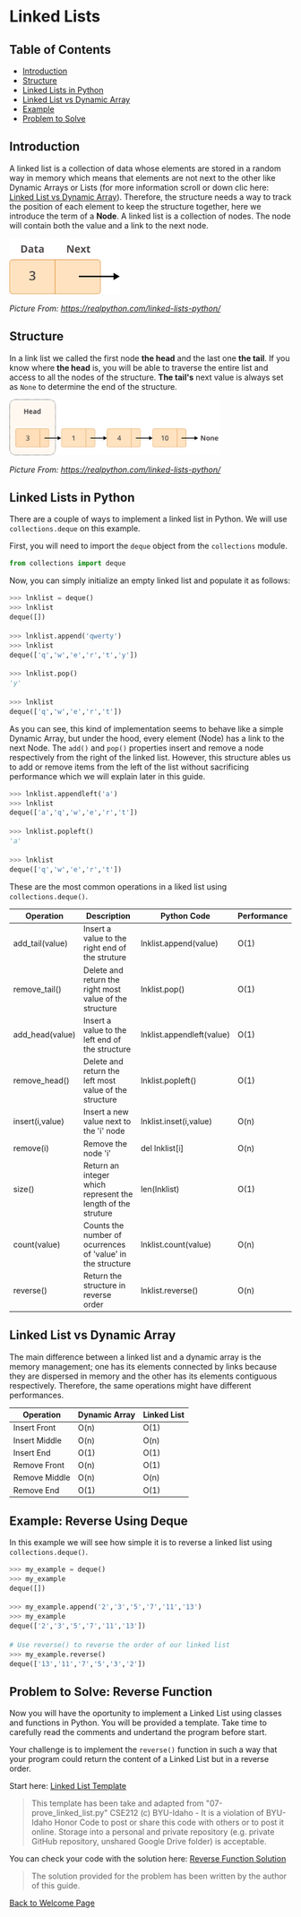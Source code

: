 # Linked Lists

## Table of Contents

* [Introduction](#introduction)
* [Structure](#structure)
* [Linked Lists in Python](#linked-lists-in-python)
* [Linked List vs Dynamic Array](#linked-list-vs-dynamic-array)
* [Example](#example-reverse-using-deque)
* [Problem to Solve](#problem-to-solve-reverse-function)

## Introduction
A linked list is a collection of data whose elements are stored in a random way in memory which means that elements are not next to the other like Dynamic Arrays or Lists (for more information scroll or down clic here: [Linked List vs Dynamic Array](#differences-between-a-linked-list-and-a-dynamic-array)). Therefore, the structure needs a way to track the position of each element to keep the structure together, here we introduce the term of a __Node__. A linked list is a collection of nodes. The node will contain both the value and a link to the next node.

<img src="Group_12_2.webp" alt="node" height = 100/>

_Picture From: https://realpython.com/linked-lists-python/_
## Structure

In a link list we called the first node __the head__ and the last one __the tail__. If you know where __the head__ is, you will be able to traverse the entire list and access to all the nodes of the structure. __The tail's__ next value is always set as `None` to determine the end of the structure. 

<img src="Group_14.webp" alt="node" height = 100 />



_Picture From: https://realpython.com/linked-lists-python/_

## Linked Lists in Python
There are a couple of ways to implement a linked list in Python. We will use `collections.deque` on this example.

First, you will need to import the `deque` object from the `collections` module.

```python
from collections import deque
```
Now, you can simply initialize an empty linked list and populate it as follows:
```python
>>> lnklist = deque()
>>> lnklist
deque([])

>>> lnklist.append('qwerty')
>>> lnklist
deque(['q','w','e','r','t','y'])

>>> lnklist.pop()
'y'

>>> lnklist
deque(['q','w','e','r','t'])
```

As you can see, this kind of implementation seems to behave like a simple Dynamic Array, but under the hood, every element (Node) has a link to the next Node. The `add()` and `pop()` properties insert and remove a node respectively from the right of the linked list. However, this structure ables us to add or remove items from the left of the list without sacrificing performance which we will explain later in this guide.

```python
>>> lnklist.appendleft('a')
>>> lnklist
deque(['a','q','w','e','r','t'])

>>> lnklist.popleft()
'a'

>>> lnklist
deque(['q','w','e','r','t'])
```
These are the most common operations in a liked list  using `collections.deque()`.

|Operation| Description | Python Code | Performance |
|---------|-------------|-------------|-------------|
|add_tail(value)|Insert a value to the right end of the struture|lnklist.append(value)|O(1)|
|remove_tail()|Delete and return the right most value of the structure|lnklist.pop()|O(1)|
|add_head(value)|Insert a value to the left end of the structure|lnklist.appendleft(value)|O(1)|
|remove_head()|Delete and return the left most value of the structure | lnklist.popleft()|O(1)|
|insert(i,value)|Insert a new value next to the 'i' node|lnklist.inset(i,value)|O(n)|
|remove(i)|Remove the node 'i'|del lnklist[i]|O(n)
|size()| Return an integer which represent the length of the struture|len(lnklist)|O(1)|
|count(value)|Counts the number of ocurrences of 'value' in the structure|lnklist.count(value)|O(n)|
|reverse()|Return the structure in reverse order|lnklist.reverse()|O(n)|

## Linked List vs Dynamic Array

The main difference between a linked list and a dynamic array is the memory management; one has its elements connected by links because they are dispersed in memory and the other has its elements contiguous respectively. Therefore, the same operations might have different performances.

|Operation|Dynamic Array|Linked List|
|---------|-------------|-----------|
|Insert Front|O(n)|O(1)|
|Insert Middle|O(n)|O(n)
|Insert End|O(1)|O(1)|
|Remove Front|O(n)|O(1)|
|Remove Middle|O(n)|O(n)
|Remove End|O(1)|O(1)|

## Example: Reverse Using Deque
In this example we will see how simple it is to reverse a linked list using `collections.deque()`.

```python
>>> my_example = deque()
>>> my_example
deque([])

>>> my_example.append('2','3','5','7','11','13')
>>> my_example
deque(['2','3','5','7','11','13'])

# Use reverse() to reverse the order of our linked list
>>> my_example.reverse()
deque(['13','11','7','5','3','2'])
```

## Problem to Solve: Reverse Function
Now you will have the oportunity to implement a Linked List using classes and functions in Python. You will be provided a template. Take time to carefully read the comments and undertand the program before start.

Your challenge is to implement the `reverse()` function in such a way that your program could return the content of a Linked List but in a reverse order.

Start here: [Linked List Template](linked_list_template.py)

> This template has been take and adapted from "07-prove_linked_list.py" CSE212 (c) BYU-Idaho - It is a violation of BYU-Idaho Honor Code to post or share this code with others or 
to post it online.  Storage into a personal and private repository (e.g. private
GitHub repository, unshared Google Drive folder) is acceptable.

You can check your code with the solution here: [Reverse Function Solution](linked_list_template_solution.py)
> The solution provided for the problem has been written by the author of this guide.

[Back to Welcome Page](0_Welcome.md)